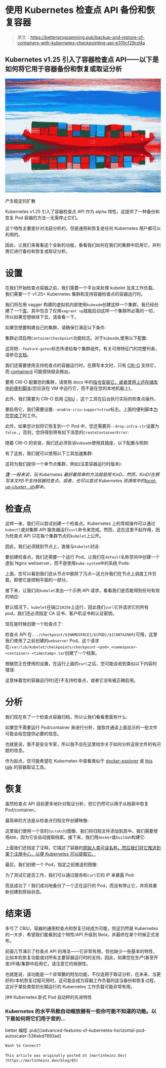# 使用 Kubernetes 检查点 API 备份和恢复容器

> 原文：<https://betterprogramming.pub/backup-and-restore-of-containers-with-kubernetes-checkpointing-api-e310cf29cd4a>

## Kubernetes v1.25 引入了容器检查点 API——以下是如何将它用于容器备份和恢复或取证分析

![](img/ee609ce6def0a0717be103f571fa50f4.png)

产生稳定的扩散

Kubernetes v1.25 引入了容器检查点 API 作为 alpha 特性。这提供了一种备份和恢复 Pod 容器的方法—无需停止它们。

这个特性主要是针对法庭分析的，但是通用和恢复是任何 Kubernetes 用户都可以利用的。

因此，让我们来看看这个全新的功能，看看我们如何在我们的集群中启用它，并利用它进行备份和恢复或取证分析。

# 设置

在我们开始检查点容器之前，我们需要一个平台来处理 kubelet 及其工作负载。我们需要一个 v1.25+ Kubernetes 集群和支持容器检查点的容器运行时。

我们将在用 vagger 构建的虚拟机内部使用`kubeadm`创建这样一个集群。我已经创建了一个[库](https://github.com/MartinHeinz/kubeadm-vagrant-playground/tree/container-checkpoint-api)，其中包含了仅用`vagrant up`就能启动这样一个集群所必需的一切，所以如果您想继续下去，请查看一下。

如果您想要构建自己的集群，请确保它满足以下条件:

集群必须启用`ContainerCheckpoint`功能标志。对于`kubeadm`,使用以下配置:

这将把`--feature-gates`标志传递给每个集群组件。有关可用特征门的完整列表，请参见[文档](https://kubernetes.io/docs/reference/command-line-tools-reference/feature-gates/)。

我们还需要使用支持检查点的容器运行时。在撰写本文时，只有 [CRI-O](https://github.com/cri-o/cri-o/pull/6181) 支持它，而 [containerd](https://github.com/containerd/containerd/pull/6965) 可能很快就会推出。

要用 CRI-O 配置您的集群，请使用 docs 中的[指令安装它，或者使用上述存储库中的](https://github.com/cri-o/cri-o/blob/main/install.md)[便利脚本](https://github.com/MartinHeinz/kubeadm-vagrant-playground/blob/container-checkpoint-api/crio.sh)(您应该在 VM 中运行它，而不是在您的本地机器上)。

此外，我们需要为 CRI-O 启用 [CRIU](https://github.com/checkpoint-restore/criu) ，这个工具在后台执行实际的检查点操作。

要启用它，我们需要设置`--enable-criu-support=true`标志。上面的便利脚本[为您完成了](https://github.com/MartinHeinz/kubeadm-vagrant-playground/blob/container-checkpoint-api/crio.sh#L75)的工作。

此外，如果您计划将它恢复到一个 Pod 中，您还需要将`--drop-infra-ctr`设置为`false.`，否则，您将得到带有如下消息的`CreateContainerError`:

随着 CRI-O 的安装，我们还必须告诉`kubeadm`使用其插座，以下配置与照顾:

有了这些，我们就可以使用以下工具加速集群:

这将为我们提供一个单节点集群，例如(注意容器运行时版本):

***注*** *:一般来说，玩 Kubernetes 最好最简单的方法就是用 KinD。然而，KinD(在撰写本文时)不支持容器检查点。或者，也可以尝试 Kubernetes 资源库中的*[*local-up-cluster . sh*](https://github.com/kubernetes/kubernetes/blob/master/hack/local-up-cluster.sh)*脚本。*

# 检查点

这样一来，我们可以尝试创建一个检查点。Kubernetes 上的常规操作可以通过`kubectl`或对集群 API 服务器运行`curl`命令来完成。然而，这在这里不起作用，因为检查点 API 只在每个集群节点的`kubelet`上公开。

因此，我们必须跳到节点上，直接与`kubelet`对话:

要创建检查点，我们还需要一个运行 Pod。让我们在`default`名称空间中创建一个虚拟 Nginx webserver，而不是使用`kube-system`中的系统 Pods:

上面，您可以看到我们还从节点中删除了污点—这允许我们在节点上调度工作负载，即使它是控制平面的一部分。

接下来，让我们向`kubelet`发出一个示例 API 请求，看看我们是否能得到任何有效的响应:

默认情况下，`kubelet`在端口`10250`上运行，因此我们`curl`它并请求它的所有 pod。我们还必须指定 CA 证书、客户机证书和认证密钥。

现在是时候创建一个检查点了:

检查点 API 在`.../checkpoint/${NAMESPACE}/${POD}/${CONTAINER}`可用，这里我们使用了之前创建的`webserver` Pod。这个请求在`/var/lib/kubelet/checkpoints/checkpoint-<pod>_<namespace>-<container>-<timestamp>.tar`创建了一个档案。

根据您正在使用的设置，在运行上面的`curl`之后，您可能会收到类似以下内容的错误:

这意味着您的容器运行时(还)不支持检查点，或者它没有被正确启用。

# 分析

我们现在有了一个检查点容器归档，所以让我们看看里面有什么:

如果您不需要运行 Pod/container 来进行分析，提取并通读上面显示的一些文件可能会给您提供必要的信息。

也就是说，我不是安全专家，所以我不会在这里给你关于如何分析这些文件的有问题的信息。

作为起点，您可能希望在 Kubernetes 中查看类似于 [docker-explorer](https://github.com/google/docker-explorer) 或 [this talk](https://www.youtube.com/watch?v=MyXROAqO7YI&ab_channel=CNCF%5BCloudNativeComputingFoundation%5D) 的容器取证工具。

# 恢复

虽然检查点 API 目前更多地针对取证分析，但它仍然可以用于从档案中恢复 Pod/container。

最简单的方法是从检查点归档文件创建映像:

这里我们使用一个空的(`scratch`)图像，我们将归档文件添加到其中。我们需要使用`ADD`，因为它会自动提取档案。接下来，我们用`docker`或`buildah`构建它:

上面我们还指定了注释，它描述了容器的[原始人类可读名称，然后我们将它推送到某个注册中心，以便 Kubernetes 可以提取它。](https://github.com/cri-o/cri-o/blob/642f60c471b6746652b1671637cbd17a07da5fcf/pkg/annotations/checkpoint.go#L6)

最后，我们创建一个 Pod，指定之前推送的图像:

为了测试它是否工作，我们可以通过服务和`curl`它的 IP 来暴露 Pod:

而且成功了！我们成功地备份了一个正在运行的 Pod，而没有停止它，并将其重新创建到原始状态。

# 结束语

多亏了 CRIU，容器的通用检查点和恢复已经成为可能，但这仍然是 Kubernetes 的一大步，希望我们能看到这个特性/API 升级到 Beta，并最终在某个时候正式发布。

前面几节演示了检查点 API 的用法——它非常有用，但也缺少一些基本的特性，比如本机恢复功能或对所有主要容器运行时的支持。因此，如果您在生产(甚至开发)环境/集群中启用它，请注意它的局限性。

也就是说，该功能是一个非常酷的附加功能，不仅适用于取证分析，在未来，当更好的/本机恢复过程可用时，这可能会成为容器工作负载的适当备份和恢复过程，这对于某些类型的长期运行的 Kubernetes 工作负载可能非常有用。

[](/advanced-features-of-kubernetes-horizontal-pod-autoscaler-536ebd7893ad) [## Kubernetes 卧式 Pod 自动秤的先进特性

### Kubernetes 的水平吊舱自动缩放器有一些你可能不知道的功能。以下是如何将它们用于您的…

better 编程. pub](/advanced-features-of-kubernetes-horizontal-pod-autoscaler-536ebd7893ad) 

```
Want to Connect?

This article was originally posted at [martinheinz.dev](https://martinheinz.dev/blog/85)
```